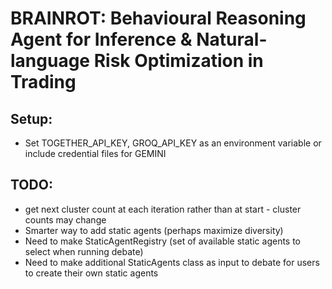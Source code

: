 # BRAINROT: Behavioural Reasoning Agent for Inference & Natural-language Risk Optimization in Trading

## Setup:
- Set TOGETHER_API_KEY, GROQ_API_KEY as an environment variable or include credential files for GEMINI

## TODO:
- get next cluster count at each iteration rather than at start - cluster counts may change
- Smarter way to add static agents (perhaps maximize diversity)
- Need to make StaticAgentRegistry (set of available static agents to select when running debate)
- Need to make additional StaticAgents class as input to debate for users to create their own static agents